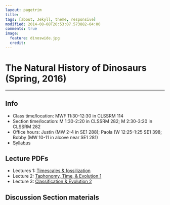 ```yaml
---
layout: pagetrim
title: 
tags: [about, Jekyll, theme, responsive]
modified: 2014-08-08T20:53:07.573882-04:00
comments: true
image:
  feature: dinoswide.jpg
  credit:  
---
```

# The Natural History of Dinosaurs (Spring, 2016)

---

## Info
*	Class time/location: MWF 11:30-12:30 in CLSSRM 114
*	Section time/location: M 1:30-2:20 in CLSSRM 282; M 2:30-3:20 in CLSSRM 282
*	Office hours: Justin (MW 2-4 in SE1 288); Paola (W 12:25-1:25 SE1 398; Bobby (MW 10-11 in alcove near SE1 281)
*	[Syllabus](http://jdyeakel.github.io/teaching/dinos/NatHistDinosaurs_SyllabusSpring2016.pdf)   

## Lecture PDFs   

*	Lectures 1: [Timescales & fossilization](http://jdyeakel.github.io/slides/dinos/01_Intro.pdf)   
*	Lecture 2: [Taphonomy, Time, & Evolution 1](http://jdyeakel.github.io/slides/dinos/02_fossilization.pdf)   
*	Lecture 3: [Classification & Evolution 2](http://jdyeakel.github.io/slides/dinos/03_Classification_Evol.pdf)






## Discussion Section materials

 
